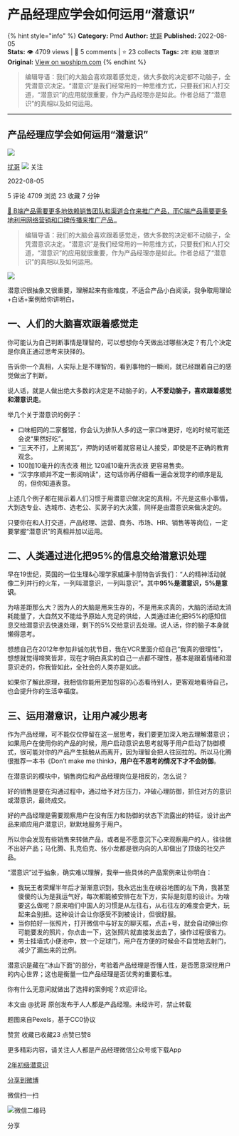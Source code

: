 # 产品经理应学会如何运用“潜意识”
{% hint style="info" %}
**Category:** Pmd
**Author:** [扰哥](https://www.woshipm.com/u/1395127)
**Published:** 2022-08-05  
**Stats:** 👁️ 4709 views | 💬 5 comments | ⭐ 23 collects
**Tags:** `2年` `初级` `潜意识`
**Original:** [View on woshipm.com](https://www.woshipm.com/pmd/5554572.html)
{% endhint %}
> 编辑导语：我们的大脑会喜欢跟着感觉走，做大多数的决定都不动脑子，全凭潜意识决定。“潜意识”是我们经常用的一种思维方式，只要我们和人打交道，“潜意识”的应用就很重要，作为产品经理亦是如此。作者总结了“潜意识”的真相以及如何运用。

---

## 产品经理应学会如何运用“潜意识”

[![](https://static.woshipm.com/view/woshipm_api_def_20240322183727_8594.png?imageView2/1/w/72/h/72/q/100)](https://www.woshipm.com/u/1395127)

[扰哥](https://www.woshipm.com/u/1395127) ![](https://static.woshipm.com/tag/1101_1@2x.png) 关注

2022-08-05

5 评论 4709 浏览 23 收藏 7 分钟

[🔗 B端产品需要更多地依赖销售团队和渠道合作来推广产品，而C端产品需要更多地利用网络营销和口碑传播来推广产品..](https://ke.qidianla.com/courses/bcpm)

> 编辑导语：我们的大脑会喜欢跟着感觉走，做大多数的决定都不动脑子，全凭潜意识决定。“潜意识”是我们经常用的一种思维方式，只要我们和人打交道，“潜意识”的应用就很重要，作为产品经理亦是如此。作者总结了“潜意识”的真相以及如何运用。

![](https://image.woshipm.com/wp-files/2022/08/1SIexQI0c0oxsblJwAyj.jpg)

潜意识很抽象又很重要，理解起来有些难度，不适合产品小白阅读，我争取用理论+白话+案例给你讲明白。

## 一、人们的大脑喜欢跟着感觉走

你可能认为自己判断事情是理智的，可以想想你今天做出过哪些决定？有几个决定是你真正通过思考来抉择的。

告诉你一个真相，人实际上是不理智的，看到事物的一瞬间，就已经跟着自己的感觉做出了判断。

说人话，就是人做出绝大多数的决定是不动脑子的，**人不爱动脑子，喜欢跟着感觉和潜意识走**。

举几个关于潜意识的例子：

*   口味相同的二家餐馆，你会认为排队人多的这一家口味更好，吃的时候可能还会说“果然好吃”。
*   “三天不打，上房揭瓦”，押韵的话听着就容易让人接受，即使是不正确的教育观念。
*   100加10毫升的洗衣液 相比 120减10毫升洗衣液 更容易售卖。
*   “汉字序顺并不定一影阅响读”，这句话你再仔细看一遍会发现字的顺序是乱的，但你知道表意。

上述几个例子都在揭示着人们习惯于用潜意识做决定的真相，不光是这些小事情，大到选专业、选城市、选老公、买房子的大决策，同样是由潜意识来做决定的。

只要你在和人打交道，产品经理、运营、商务、市场、HR、销售等等岗位，一定要掌握“潜意识”的真相并加以运用。

## 二、人类通过进化把95%的信息交给潜意识处理

早在19世纪，英国的一位生理&心理学家威廉卡朋特告诉我们：“人的精神活动就像二列并行的火车，一列叫潜意识，一列叫意识”。其中**95%是潜意识，5%是意识**。

为啥差距那么大？因为人的大脑是用来生存的，不是用来求真的，大脑的活动太消耗能量了，大自然又不能给予原始人充足的供给，人类通过进化把95%的感知信息交给潜意识去快速处理，剩下的5%交给意识去处理。说人话，你的脑子本身就懒得思考。

想想自己在2012年参加非诚勿扰节目，我在VCR里面介绍自己“我真的很理性”，想想就觉得啼笑皆非，现在才明白真实的自己一点都不理性，基本是跟着情绪和潜意识走的，你我皆如此，全社会的人类亦是如此。

如果你了解此原理，我相信你能用更加包容的心态看待别人，更客观地看待自己，也会提升你的生活幸福度。

## 三、运用潜意识，让用户减少思考

作为产品经理，可不能仅仅停留在这一层思考，我们要更加深入地去理解潜意识；如果用户在使用你的产品的时候，用户启动意识去思考就等于用户启动了防御模式，很可能对你的产品产生抵触从而离开，因为理智会把人往回拉的。所以马化腾很推荐一本书《Don’t make me think》，**用户在不思考的情况下才不会防御**。

在潜意识的模块中，销售岗位和产品经理岗位是相反的，怎么说？

好的销售是要在沟通过程中，通过给予对方压力，冲破心理防御，抓住对方的意识或潜意识，最终成交。

好的产品经理是需要观察用户在没有压力和防御的状态下流露出的特征，设计出产品来顺应用户潜意识，默默地服务于用户。

所以你会发现有些销售来转做产品，或者是不愿意沉下心来观察用户的人，往往做不出好产品；马化腾、扎克伯克、张小龙都是很内向的人却做出了顶级的社交产品。

“潜意识”过于抽象，确实难以理解，我举一些具体的产品案例来让你明白：

*   我玩王者荣耀半年后才渐渐意识到，我永远出生在峡谷地图的左下角，我甚至傻傻的认为是我运气好，每次都能被安排在左下方，实际是刻意的设计。为啥要这么做呢？原来咱们中国人的习惯是从左往右，从右往左的难度会更大，玩起来会别扭。这种设计会让你感受不到被设计，但很舒服。
*   当你拍好一张照片，打开微信中与好友的聊天框，点击+号，就会自动弹出你可能要发的照片，你点击一下，这张照片就直接发出去了，操作过程很省力。
*   男士挂墙式小便池中，放一个足球门，用户在方便的时候会不自觉地去射门，减少了漏出来的比例。

潜意识是藏在“冰山下面”的部分，考验着产品经理是否懂人性，是否愿意深挖用户的内心世界；这也是衡量一位产品经理是否优秀的重要标准。

你有什么无意间就做出了选择的案例呢？欢迎评论。

本文由 @扰哥 原创发布于人人都是产品经理。未经许可，禁止转载

题图来自Pexels，基于CC0协议

赞赏 收藏已收藏23 点赞已赞8

更多精彩内容，请关注人人都是产品经理微信公众号或下载App

[2年](https://www.woshipm.com/tag/2%e5%b9%b4)[初级](https://www.woshipm.com/tag/%e5%88%9d%e7%ba%a7)[潜意识](https://www.woshipm.com/tag/%e6%bd%9c%e6%84%8f%e8%af%86)

[分享到微博](https://service.weibo.com/share/share.php?appkey=2775287854&title=产品经理应学会如何运用“潜意识”&url=https://www.woshipm.com/pmd/5554572.html&pic=https://image.woshipm.com/wp-files/2022/08/1SIexQI0c0oxsblJwAyj.jpg)

微信扫一扫

![微信二维码](https://api.pwmqr.com/qrcode/create/?url=https://www.woshipm.com/pmd/5554572.html)

分享